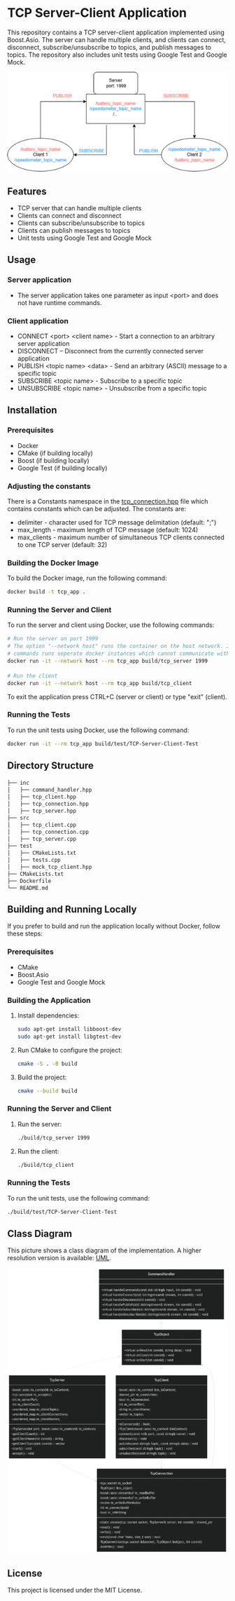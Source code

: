 # TCP Server-Client Application

This repository contains a TCP server-client application implemented using Boost.Asio. 
The server can handle multiple clients, and clients can connect, disconnect, subscribe/unsubscribe to topics, and publish messages to topics. 
The repository also includes unit tests using Google Test and Google Mock.

![](doc/arch.png "Architecture")

## Features

- TCP server that can handle multiple clients
- Clients can connect and disconnect
- Clients can subscribe/unsubscribe to topics
- Clients can publish messages to topics
- Unit tests using Google Test and Google Mock

## Usage

### Server application

- The server application takes one parameter as input \<port> and does not have runtime commands.

### Client application
- CONNECT \<port> \<client name> - Start a connection to an arbitrary server application
- DISCONNECT – Disconnect from the currently connected server application
- PUBLISH \<topic name> \<data> - Send an arbitrary (ASCII) message to a specific topic
- SUBSCRIBE \<topic name> - Subscribe to a specific topic
- UNSUBSCRIBE \<topic name> - Unsubscribe from a specific topic

## Installation

### Prerequisites

- Docker
- CMake (if building locally)
- Boost (if building locally)
- Google Test (if building locally)

### Adjusting the constants

There is a Constants namespace in the [tcp_connection.hpp](inc/tcp_connection.hpp) file which contains constants which can be adjusted. The constants are:

- delimiter - character used for TCP message delimitation (default: ";")
- max_length - maximum length of TCP message (default: 1024)
- max_clients - maximum number of simultaneous TCP clients connected to one TCP server (default: 32)

### Building the Docker Image

To build the Docker image, run the following command:

```sh
docker build -t tcp_app .
```

### Running the Server and Client

To run the server and client using Docker, use the following commands:

```sh
# Run the server on port 1999
# The option "--network host" runs the container on the host network. It is needed because running two (or more) "docker run" 
# commands runs seperate docker instances which cannot communicate without exposing ports between them through the host
docker run -it --network host --rm tcp_app build/tcp_server 1999

# Run the client
docker run -it --network host --rm tcp_app build/tcp_client
```

To exit the application press CTRL+C (server or client) or type "exit" (client).

### Running the Tests

To run the unit tests using Docker, use the following command:

```sh
docker run -it --rm tcp_app build/test/TCP-Server-Client-Test
```

## Directory Structure

```
├── inc
│   ├── command_handler.hpp
│   ├── tcp_client.hpp
│   ├── tcp_connection.hpp
│   ├── tcp_server.hpp
├── src
│   ├── tcp_client.cpp
│   ├── tcp_connection.cpp
│   ├── tcp_server.cpp
├── test
│   ├── CMakeLists.txt
│   ├── tests.cpp
│   ├── mock_tcp_client.hpp
├── CMakeLists.txt
├── Dockerfile
└── README.md
```

## Building and Running Locally

If you prefer to build and run the application locally without Docker, follow these steps:

### Prerequisites

- CMake
- Boost.Asio
- Google Test and Google Mock

### Building the Application

1. Install dependencies:
    ```sh
    sudo apt-get install libboost-dev
    sudo apt-get install libgtest-dev
    ```

2. Run CMake to configure the project:

    ```sh
    cmake -S . -B build
    ```

3. Build the project:

    ```sh
    cmake --build build
    ```

### Running the Server and Client

1. Run the server:

    ```sh
    ./build/tcp_server 1999
    ```

2. Run the client:

    ```sh
    ./build/tcp_client
    ```

### Running the Tests

To run the unit tests, use the following command:

```sh
./build/test/TCP-Server-Client-Test
```

## Class Diagram
This picture shows a class diagram of the implementation. A higher resolution version is available: [UML](doc/UML.png).

![](doc/smallUML.png "ClassDiagram")

## License

This project is licensed under the MIT License.
